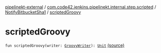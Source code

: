 [pipelinekt-external](../../index.md) / [com.code42.jenkins.pipelinekt.internal.step.scripted](../index.md) / [NotifyBitbucketSha1](index.md) / [scriptedGroovy](./scripted-groovy.md)

# scriptedGroovy

`fun scriptedGroovy(writer: `[`GroovyWriter`](../../com.code42.jenkins.pipelinekt.core.writer/-groovy-writer/index.md)`): `[`Unit`](https://kotlinlang.org/api/latest/jvm/stdlib/kotlin/-unit/index.html) [(source)](https://github.com/code42/pipelinekt/tree/master/internal/src/main/kotlin/com/code42/jenkins/pipelinekt/internal/step/scripted/NotifyBitbucket.kt#L19)